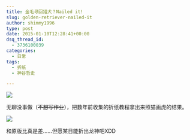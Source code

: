 ```yaml
---
title: 金毛寻回猎犬？Nailed it!
slug: golden-retriever-nailed-it
author: shimmy1996
type: post
date: 2015-01-10T12:28:41+00:00
dsq_thread_id:
  - 3736100039
categories:
  - 日常
tags:
  - 折纸
  - 神谷哲史

---
```

<img src="/wp-content/uploads/2015/01/1NAILEDIT.jpg"/>

无聊没事做（<del>不想写作业</del>），把数年前收集的折纸教程拿出来照猫画虎的结果。

<img src="/wp-content/uploads/2015/01/orig.jpg"/>

和原版比真是差&#8230;&#8230;但愿某日能折出龙神吧XDD
